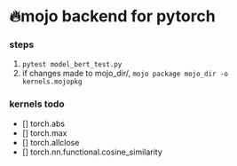 # 🔥mojo backend for pytorch

### steps
1. `pytest model_bert_test.py`
2. if changes made to mojo_dir/, `mojo package mojo_dir -o kernels.mojopkg`

### kernels todo
- [] torch.abs
- [] torch.max
- [] torch.allclose
- [] torch.nn.functional.cosine_similarity